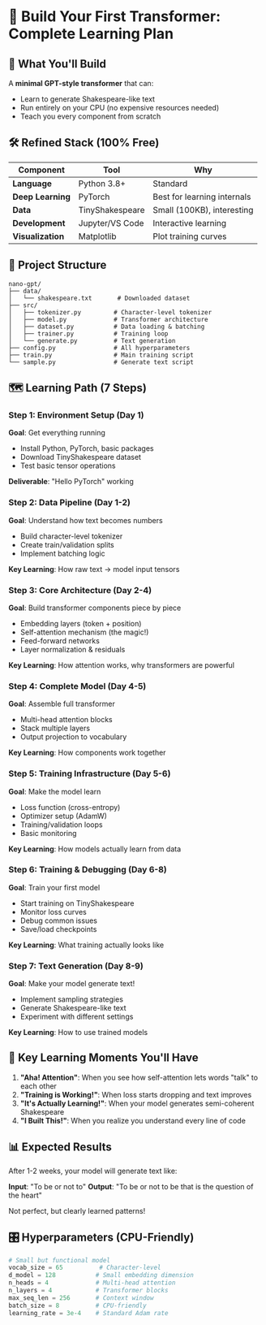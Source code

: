 # 🚀 Build Your First Transformer: Complete Learning Plan

## 🎯 What You'll Build
A **minimal GPT-style transformer** that can:
- Learn to generate Shakespeare-like text
- Run entirely on your CPU (no expensive resources needed)
- Teach you every component from scratch

## 🛠️ Refined Stack (100% Free)
| Component | Tool | Why |
|-----------|------|-----|
| **Language** | Python 3.8+ | Standard |
| **Deep Learning** | PyTorch | Best for learning internals |
| **Data** | TinyShakespeare | Small (100KB), interesting |
| **Development** | Jupyter/VS Code | Interactive learning |
| **Visualization** | Matplotlib | Plot training curves |

## 📂 Project Structure
```
nano-gpt/
├── data/
│   └── shakespeare.txt       # Downloaded dataset
├── src/
│   ├── tokenizer.py         # Character-level tokenizer
│   ├── model.py             # Transformer architecture  
│   ├── dataset.py           # Data loading & batching
│   ├── trainer.py           # Training loop
│   └── generate.py          # Text generation
├── config.py                # All hyperparameters
├── train.py                 # Main training script
└── sample.py                # Generate text script
```

## 🗺️ Learning Path (7 Steps)

### Step 1: Environment Setup (Day 1)
**Goal**: Get everything running
- Install Python, PyTorch, basic packages
- Download TinyShakespeare dataset
- Test basic tensor operations

**Deliverable**: "Hello PyTorch" working

### Step 2: Data Pipeline (Day 1-2)  
**Goal**: Understand how text becomes numbers
- Build character-level tokenizer
- Create train/validation splits
- Implement batching logic

**Key Learning**: How raw text → model input tensors

### Step 3: Core Architecture (Day 2-4)
**Goal**: Build transformer components piece by piece
- Embedding layers (token + position)
- Self-attention mechanism (the magic!)
- Feed-forward networks
- Layer normalization & residuals

**Key Learning**: How attention works, why transformers are powerful

### Step 4: Complete Model (Day 4-5)
**Goal**: Assemble full transformer
- Multi-head attention blocks
- Stack multiple layers
- Output projection to vocabulary

**Key Learning**: How components work together

### Step 5: Training Infrastructure (Day 5-6)
**Goal**: Make the model learn
- Loss function (cross-entropy)
- Optimizer setup (AdamW)
- Training/validation loops
- Basic monitoring

**Key Learning**: How models actually learn from data

### Step 6: Training & Debugging (Day 6-8)
**Goal**: Train your first model
- Start training on TinyShakespeare
- Monitor loss curves
- Debug common issues
- Save/load checkpoints

**Key Learning**: What training actually looks like

### Step 7: Text Generation (Day 8-9)
**Goal**: Make your model generate text!
- Implement sampling strategies
- Generate Shakespeare-like text
- Experiment with different settings

**Key Learning**: How to use trained models

## 🔬 Key Learning Moments You'll Have

1. **"Aha! Attention"**: When you see how self-attention lets words "talk" to each other
2. **"Training is Working!"**: When loss starts dropping and text improves
3. **"It's Actually Learning!"**: When your model generates semi-coherent Shakespeare
4. **"I Built This!"**: When you realize you understand every line of code

## 📊 Expected Results
After 1-2 weeks, your model will generate text like:

**Input**: "To be or not to"
**Output**: "To be or not to be that is the question of the heart"

Not perfect, but clearly learned patterns!

## 🎛️ Hyperparameters (CPU-Friendly)
```python
# Small but functional model
vocab_size = 65          # Character-level
d_model = 128           # Small embedding dimension  
n_heads = 4             # Multi-head attention
n_layers = 4            # Transformer blocks
max_seq_len = 256       # Context window
batch_size = 8          # CPU-friendly
learning_rate = 3e-4    # Standard Adam rate
```
